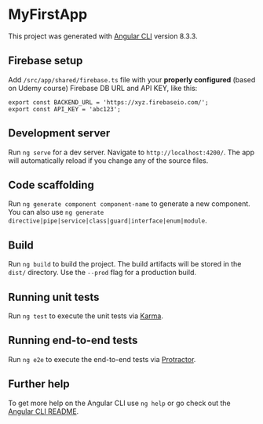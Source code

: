 # MyFirstApp

This project was generated with [Angular CLI](https://github.com/angular/angular-cli) version 8.3.3.

## Firebase setup
Add `/src/app/shared/firebase.ts` file with your **properly configured** (based on Udemy course) Firebase DB URL and API KEY, like this:

```
export const BACKEND_URL = 'https://xyz.firebaseio.com/';
export const API_KEY = 'abc123';
```

## Development server

Run `ng serve` for a dev server. Navigate to `http://localhost:4200/`. The app will automatically reload if you change any of the source files.

## Code scaffolding

Run `ng generate component component-name` to generate a new component. You can also use `ng generate directive|pipe|service|class|guard|interface|enum|module`.

## Build

Run `ng build` to build the project. The build artifacts will be stored in the `dist/` directory. Use the `--prod` flag for a production build.

## Running unit tests

Run `ng test` to execute the unit tests via [Karma](https://karma-runner.github.io).

## Running end-to-end tests

Run `ng e2e` to execute the end-to-end tests via [Protractor](http://www.protractortest.org/).

## Further help

To get more help on the Angular CLI use `ng help` or go check out the [Angular CLI README](https://github.com/angular/angular-cli/blob/master/README.md).
